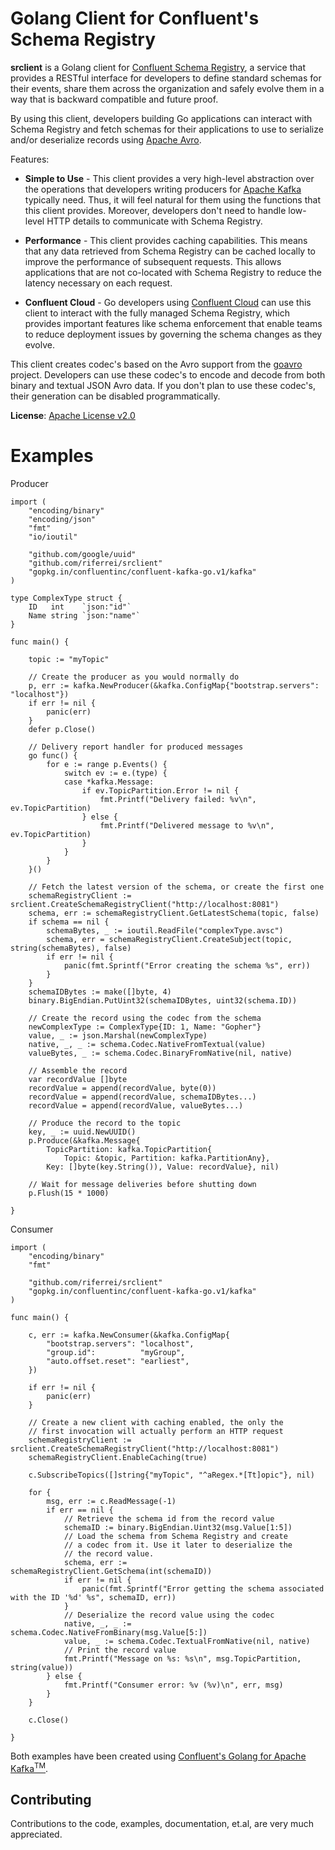 Golang Client for Confluent's Schema Registry
=====================================================

**srclient** is a Golang client for [Confluent Schema Registry](https://www.confluent.io/confluent-schema-registry/), a service that provides a RESTful interface for developers to define standard schemas for their events, share them across the organization and safely evolve them in a way that is backward compatible and future proof.

By using this client, developers building Go applications can interact with Schema Registry and fetch schemas for their applications to use to serialize and/or deserialize records using [Apache Avro](https://avro.apache.org/).

Features:

- **Simple to Use** - This client provides a very high-level abstraction over the operations that developers writing producers for [Apache Kafka](https://kafka.apache.org/) typically need. Thus, it will feel natural for them using the functions that this client provides. Moreover, developers don't need to handle low-level HTTP details to communicate with Schema Registry.

- **Performance** - This client provides caching capabilities. This means that any data retrieved from Schema Registry can be cached locally to improve the performance of subsequent requests. This allows applications that are not co-located with Schema Registry to reduce the latency necessary on each request.

- **Confluent Cloud** - Go developers using [Confluent Cloud](https://www.confluent.io/confluent-cloud/) can use this client to interact with the fully managed Schema Registry, which provides important features like schema enforcement that enable teams to reduce deployment issues by governing the schema changes as they evolve.

This client creates codec's based on the Avro support from the [goavro](https://github.com/linkedin/goavro) project. Developers can use these codec's to encode and decode from both binary and textual JSON Avro data. If you don't plan to use these codec's, their generation can be disabled programmatically.

**License**: [Apache License v2.0](http://www.apache.org/licenses/LICENSE-2.0)


Examples
========

Producer

```golang
import (
	"encoding/binary"
	"encoding/json"
	"fmt"
	"io/ioutil"

	"github.com/google/uuid"
	"github.com/riferrei/srclient"
	"gopkg.in/confluentinc/confluent-kafka-go.v1/kafka"
)

type ComplexType struct {
	ID   int    `json:"id"`
	Name string `json:"name"`
}

func main() {

	topic := "myTopic"

	// Create the producer as you would normally do
	p, err := kafka.NewProducer(&kafka.ConfigMap{"bootstrap.servers": "localhost"})
	if err != nil {
		panic(err)
	}
	defer p.Close()

	// Delivery report handler for produced messages
	go func() {
		for e := range p.Events() {
			switch ev := e.(type) {
			case *kafka.Message:
				if ev.TopicPartition.Error != nil {
					fmt.Printf("Delivery failed: %v\n", ev.TopicPartition)
				} else {
					fmt.Printf("Delivered message to %v\n", ev.TopicPartition)
				}
			}
		}
	}()

	// Fetch the latest version of the schema, or create the first one
	schemaRegistryClient := srclient.CreateSchemaRegistryClient("http://localhost:8081")
	schema, err := schemaRegistryClient.GetLatestSchema(topic, false)
	if schema == nil {
		schemaBytes, _ := ioutil.ReadFile("complexType.avsc")
		schema, err = schemaRegistryClient.CreateSubject(topic, string(schemaBytes), false)
		if err != nil {
			panic(fmt.Sprintf("Error creating the schema %s", err))
		}
	}
	schemaIDBytes := make([]byte, 4)
	binary.BigEndian.PutUint32(schemaIDBytes, uint32(schema.ID))

	// Create the record using the codec from the schema
	newComplexType := ComplexType{ID: 1, Name: "Gopher"}
	value, _ := json.Marshal(newComplexType)
	native, _, _ := schema.Codec.NativeFromTextual(value)
	valueBytes, _ := schema.Codec.BinaryFromNative(nil, native)

	// Assemble the record
	var recordValue []byte
	recordValue = append(recordValue, byte(0))
	recordValue = append(recordValue, schemaIDBytes...)
	recordValue = append(recordValue, valueBytes...)

	// Produce the record to the topic
	key, _ := uuid.NewUUID()
	p.Produce(&kafka.Message{
		TopicPartition: kafka.TopicPartition{
			Topic: &topic, Partition: kafka.PartitionAny},
		Key: []byte(key.String()), Value: recordValue}, nil)

	// Wait for message deliveries before shutting down
	p.Flush(15 * 1000)

}
```

Consumer

```golang
import (
	"encoding/binary"
	"fmt"

	"github.com/riferrei/srclient"
	"gopkg.in/confluentinc/confluent-kafka-go.v1/kafka"
)

func main() {

	c, err := kafka.NewConsumer(&kafka.ConfigMap{
		"bootstrap.servers": "localhost",
		"group.id":          "myGroup",
		"auto.offset.reset": "earliest",
	})

	if err != nil {
		panic(err)
	}

	// Create a new client with caching enabled, the only the
	// first invocation will actually perform an HTTP request
	schemaRegistryClient := srclient.CreateSchemaRegistryClient("http://localhost:8081")
	schemaRegistryClient.EnableCaching(true)

	c.SubscribeTopics([]string{"myTopic", "^aRegex.*[Tt]opic"}, nil)

	for {
		msg, err := c.ReadMessage(-1)
		if err == nil {
			// Retrieve the schema id from the record value
			schemaID := binary.BigEndian.Uint32(msg.Value[1:5])
			// Load the schema from Schema Registry and create
			// a codec from it. Use it later to deserialize the
			// the record value.
			schema, err := schemaRegistryClient.GetSchema(int(schemaID))
			if err != nil {
				panic(fmt.Sprintf("Error getting the schema associated with the ID '%d' %s", schemaID, err))
			}
			// Deserialize the record value using the codec
			native, _, _ := schema.Codec.NativeFromBinary(msg.Value[5:])
			value, _ := schema.Codec.TextualFromNative(nil, native)
			// Print the record value
			fmt.Printf("Message on %s: %s\n", msg.TopicPartition, string(value))
		} else {
			fmt.Printf("Consumer error: %v (%v)\n", err, msg)
		}
	}

	c.Close()
	
}
```

Both examples have been created using [Confluent's Golang for Apache Kafka<sup>TM</sup>](https://github.com/confluentinc/confluent-kafka-go).

Contributing
------------
Contributions to the code, examples, documentation, et.al, are very much appreciated.